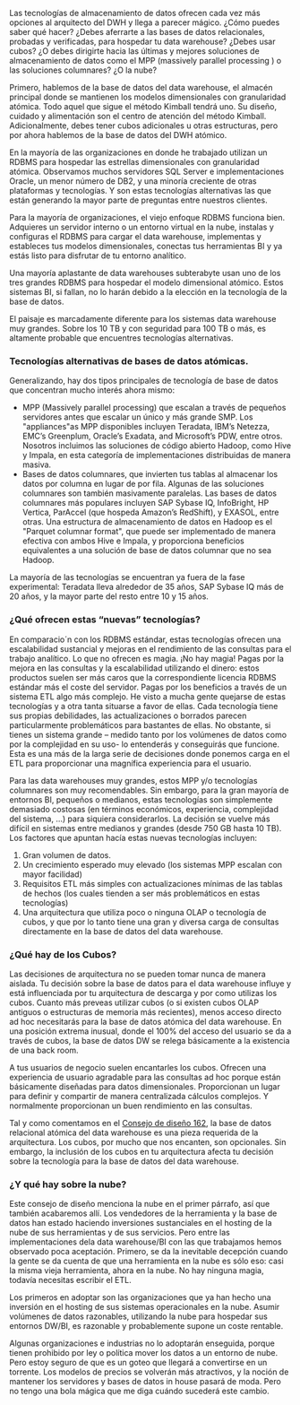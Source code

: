 ﻿---
UniqueId: oZTgDLUJsb
Title: "Consejo de diseño #175: No hay magia de base de datos"
Url: 2015/no-hay-magia-en la-base-de-datos.html
Date: 2016-12-27T10:07:04.2353977+01:00
SecondaryDate: 2015-06-08T00:00:00.0000000
Description: "Las tecnologías de almacenamiento de datos ofrecen cada vez mejores ventajas al arquitecto del DWH y llega a parecer mágico. ¿Debes aferrarte a las bases de datos relacionales para hospedar tu data warehouse? ¿Debes usar cubos? ¿O debes dirigirte hacia las últimas y mejores soluciones de almacenamiento de datos como el MPP (massively parallel processing ) o las soluciones columnares? ¿O la nube?"
Author: Joy Mundy
Category: ETL y calidad de datos
RelatedUrl: http://www.kimballgroup.com/2015/06/design-tip-175-there-is-no-database-magic/
IsDraft: true

---
Las tecnologías de almacenamiento de datos ofrecen cada vez más opciones al arquitecto del DWH y llega a parecer mágico. ¿Cómo puedes saber qué hacer? ¿Debes aferrarte a las bases de datos relacionales, probadas y verificadas, para hospedar tu data warehouse? ¿Debes usar cubos? ¿O debes dirigirte hacia las últimas y mejores soluciones de almacenamiento de datos como el MPP (massively parallel processing ) o las soluciones columnares? ¿O la nube?

Primero, hablemos de la base de datos del data warehouse, el almacén principal donde se mantienen los modelos dimensionales con granularidad atómica. Todo aquel que sigue el método Kimball tendrá uno. Su diseño, cuidado y alimentación son el centro de atención del método Kimball. Adicionalmente, debes tener cubos adicionales u otras estructuras, pero por ahora hablemos de la base de datos del DWH atómico.

En la mayoría de las organizaciones en donde he trabajado utilizan un RDBMS para hospedar las estrellas dimensionales con granularidad  atómica. Observamos muchos servidores SQL Server e implementaciones Oracle, un menor número de DB2, y una minoría creciente de otras plataformas y tecnologías. Y son estas tecnologías alternativas las que están generando la mayor parte de preguntas entre nuestros clientes.

Para la mayoría de organizaciones, el viejo enfoque RDBMS funciona bien. Adquieres un servidor interno o un entorno virtual en la nube, instalas y configuras el RDBMS para cargar el data warehouse, implementas y estableces tus modelos dimensionales, conectas tus herramientas BI y ya estás listo para disfrutar de tu entorno analítico.

Una mayoría aplastante de data warehouses subterabyte usan uno de los tres grandes RDBMS para hospedar el modelo dimensional atómico. Estos sistemas BI, si fallan, no lo harán debido a la elección en la tecnología de la base de datos.

El paisaje es marcadamente diferente para los sistemas data warehouse muy grandes. Sobre los 10 TB y con seguridad para 100 TB o más, es altamente probable que encuentres  tecnologías alternativas.

### Tecnologías alternativas de bases de datos atómicas.

Generalizando, hay dos tipos principales de tecnología de base de datos que concentran mucho interés ahora mismo:

- MPP (Massively parallel processing) que escalan a través de pequeños servidores antes que escalar un único y más grande SMP. Los "appliances"as MPP disponibles incluyen Teradata, IBM’s Netezza, EMC’s Greenplum, Oracle’s Exadata, and Microsoft’s PDW, entre otros. Nosotros incluimos las soluciones de código abierto Hadoop, como Hive y Impala, en esta categoría de implementaciones distribuidas de manera masiva.
- Bases de datos columnares, que invierten tus tablas al almacenar los datos por columna en lugar de por fila. Algunas de las soluciones columnares son también masivamente paralelas. Las bases de datos columnares más populares incluyen SAP Sybase IQ, InfoBright, HP Vertica, ParAccel (que hospeda Amazon’s RedShift), y EXASOL, entre otras. Una estructura de almacenamiento de datos en Hadoop es el "Parquet columnar format", que puede ser implementado de manera efectiva con ambos Hive e Impala, y proporciona beneficios equivalentes a una solución de base de datos columnar que no sea Hadoop.

La mayoría de las tecnologías se encuentran ya fuera de la fase experimental: Teradata lleva alrededor de  35 años, SAP Sybase IQ más de 20 años, y la mayor parte del resto entre 10 y 15 años.

### ¿Qué ofrecen estas “nuevas” tecnologías?

En comparacio´n con los RDBMS estándar, estas tecnologías ofrecen una escalabilidad sustancial y mejoras en el rendimiento de  las consultas para el trabajo analítico. Lo que no ofrecen es magia. ¡No hay magia! Pagas por la mejora en las consultas y la escalabilidad utilizando el dinero: estos productos suelen ser más caros que la correspondiente licencia RDBMS estándar más el coste del servidor. Pagas por los beneficios a través de un sistema ETL algo más complejo. He visto a mucha gente quejarse de estas tecnologías y a otra tanta situarse a favor de ellas. Cada tecnología tiene sus propias debilidades, las actualizaciones o borrados parecen particularmente problemáticos para bastantes de ellas. No obstante, si tienes un sistema grande – medido tanto por los volúmenes de datos como por la complejidad en su uso- lo entenderás y conseguirás que funcione. Esta es una más de la larga serie de decisiones donde ponemos carga en el ETL para proporcionar una magnífica experiencia para el usuario.

Para las data warehouses muy grandes, estos MPP y/o tecnologías columnares son muy recomendables. Sin embargo, para la gran mayoría de  entornos BI, pequeños o medianos, estas tecnologías son simplemente demasiado costosas (en términos económicos, experiencia, complejidad del sistema, ...) para siquiera considerarlos. La decisión se vuelve más difícil en sistemas entre medianos y grandes (desde 750 GB hasta 10 TB). Los factores que apuntan hacía estas nuevas tecnologías incluyen:

1. Gran volumen de datos.
2. Un crecimiento esperado  muy elevado (los sistemas MPP escalan con mayor facilidad)
3. Requisitos ETL más simples con actualizaciones mínimas de las tablas de hechos (los cuales tienden a ser más problemáticos en estas tecnologías)
4. Una arquitectura que utiliza poco o ninguna OLAP o tecnología de cubos, y  que por lo tanto tiene una gran y diversa carga de consultas directamente en la base de datos del data warehouse.

### ¿Qué hay de los Cubos?

Las decisiones de arquitectura no se pueden tomar nunca de manera aislada. Tu decisión sobre la base de datos para el data warehouse influye y está influenciada por tu arquitectura de descarga y por como utilizas los cubos. Cuanto más preveas utilizar cubos (o si existen cubos OLAP antiguos o estructuras de memoria más recientes), menos acceso directo ad hoc necesitarás para la base de datos atómica del data warehouse. En una posición extrema inusual, donde el 100% del acceso del usuario se da a través de cubos, la base de datos DW se relega básicamente a la existencia de una back room.

A tus usuarios de negocio  suelen encantarles los cubos. Ofrecen una experiencia de usuario agradable para las consultas ad hoc porque están básicamente diseñadas para datos dimensionales. Proporcionan un lugar para definir y compartir de manera centralizada cálculos complejos. Y normalmente proporcionan un buen rendimiento en las consultas.

Tal y como comentamos en el [Consejo de diseño 162][1], la base de datos relacional atómica del data warehouse es una pieza requerida de la arquitectura. Los cubos, por mucho que nos encanten, son opcionales. Sin embargo, la inclusión de los cubos en tu arquitectura afecta tu decisión sobre la tecnología para la base de datos del data warehouse.

### ¿Y qué hay sobre la nube?

Este consejo de diseño menciona la nube en el primer párrafo, así que también acabaremos allí. Los vendedores de la herramienta y la base de datos han estado haciendo inversiones sustanciales en el hosting de la nube de sus herramientas y de sus servicios. Pero entre las implementaciones dela data warehouse/BI con las que trabajamos hemos observado poca aceptación. Primero, se da la inevitable decepción cuando la gente se da cuenta de que una herramienta en la nube es sólo eso: casi la misma vieja herramienta, ahora en la nube. No hay ninguna magia, todavía necesitas escribir el ETL.

Los primeros en adoptar son las organizaciones que ya han hecho una inversión en el hosting de sus sistemas operacionales en la nube. Asumir volúmenes de datos razonables, utilizando la nube para hospedar sus entornos DW/BI, es razonable y probablemente supone un coste rentable.

Algunas organizaciones e industrias no lo adoptarán enseguida, porque tienen prohibido por ley o política mover los datos a un entorno de nube. Pero estoy seguro de que es un goteo que llegará a convertirse en un torrente. Los modelos de precios se volverán más atractivos, y la noción de mantener los servidores y bases de datos in house pasará de moda. Pero no tengo una bola mágica que me diga cuándo sucederá este cambio.





[1]: http://www.kimballgroup.com/2014/01/design-tip-162-leverage-data-visualization-tools-but-avoid-anarchy/